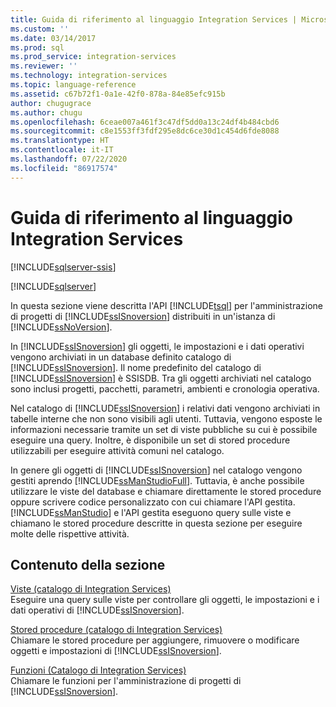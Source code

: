 ```yaml
---
title: Guida di riferimento al linguaggio Integration Services | Microsoft Docs
ms.custom: ''
ms.date: 03/14/2017
ms.prod: sql
ms.prod_service: integration-services
ms.reviewer: ''
ms.technology: integration-services
ms.topic: language-reference
ms.assetid: c67b72f1-0a1e-42f0-878a-84e85efc915b
author: chugugrace
ms.author: chugu
ms.openlocfilehash: 6ceae007a461f3c47df5dd0a13c24df4b484cbd6
ms.sourcegitcommit: c8e1553ff3fdf295e8dc6ce30d1c454d6fde8088
ms.translationtype: HT
ms.contentlocale: it-IT
ms.lasthandoff: 07/22/2020
ms.locfileid: "86917574"
---
```

# <a name="integration-services-language-reference"></a>Guida di riferimento al linguaggio Integration Services

[!INCLUDE[sqlserver-ssis](../includes/applies-to-version/sqlserver-ssis.md)]


[!INCLUDE[sqlserver](../includes/applies-to-version/sqlserver.md)]

  In questa sezione viene descritta l'API [!INCLUDE[tsql](../includes/tsql-md.md)] per l'amministrazione di progetti di [!INCLUDE[ssISnoversion](../includes/ssisnoversion-md.md)] distribuiti in un'istanza di [!INCLUDE[ssNoVersion](../includes/ssnoversion-md.md)].  
  
 In [!INCLUDE[ssISnoversion](../includes/ssisnoversion-md.md)] gli oggetti, le impostazioni e i dati operativi vengono archiviati in un database definito catalogo di [!INCLUDE[ssISnoversion](../includes/ssisnoversion-md.md)]. Il nome predefinito del catalogo di [!INCLUDE[ssISnoversion](../includes/ssisnoversion-md.md)] è SSISDB. Tra gli oggetti archiviati nel catalogo sono inclusi progetti, pacchetti, parametri, ambienti e cronologia operativa.  
  
 Nel catalogo di [!INCLUDE[ssISnoversion](../includes/ssisnoversion-md.md)] i relativi dati vengono archiviati in tabelle interne che non sono visibili agli utenti. Tuttavia, vengono esposte le informazioni necessarie tramite un set di viste pubbliche su cui è possibile eseguire una query. Inoltre, è disponibile un set di stored procedure utilizzabili per eseguire attività comuni nel catalogo.  
  
 In genere gli oggetti di [!INCLUDE[ssISnoversion](../includes/ssisnoversion-md.md)] nel catalogo vengono gestiti aprendo [!INCLUDE[ssManStudioFull](../includes/ssmanstudiofull-md.md)]. Tuttavia, è anche possibile utilizzare le viste del database e chiamare direttamente le stored procedure oppure scrivere codice personalizzato con cui chiamare l'API gestita. [!INCLUDE[ssManStudio](../includes/ssmanstudio-md.md)] e l'API gestita eseguono query sulle viste e chiamano le stored procedure descritte in questa sezione per eseguire molte delle rispettive attività.  
  
## <a name="in-this-section"></a>Contenuto della sezione  
 [Viste &#40;catalogo di Integration Services&#41;](../integration-services/system-views/views-integration-services-catalog.md)  
 Eseguire una query sulle viste per controllare gli oggetti, le impostazioni e i dati operativi di [!INCLUDE[ssISnoversion](../includes/ssisnoversion-md.md)].  
  
 [Stored procedure &#40;catalogo di Integration Services&#41;](../integration-services/system-stored-procedures/stored-procedures-integration-services-catalog.md)  
 Chiamare le stored procedure per aggiungere, rimuovere o modificare oggetti e impostazioni di [!INCLUDE[ssISnoversion](../includes/ssisnoversion-md.md)].  
  
 [Funzioni &#40;Catalogo di Integration Services&#41;](https://msdn.microsoft.com/library/9f2aec85-3d4c-415f-b1f8-8328a60b1c7f)  
 Chiamare le funzioni per l'amministrazione di progetti di [!INCLUDE[ssISnoversion](../includes/ssisnoversion-md.md)].  
  
  
